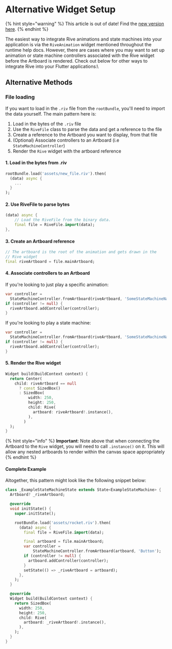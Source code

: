 # Alternative Widget Setup

{% hint style="warning" %}
This article is out of date! Find the [new version here](https://rive.app/community/doc/alternative-widget-setup/docNlDD0H0rp).
{% endhint %}

The easiest way to integrate Rive animations and state machines into your application is via the `RiveAnimation` widget mentioned throughout the runtime help docs. However, there are cases where you may want to set up animation or state machine controllers associated with the Rive widget before the Artboard is rendered. Check out below for other ways to integrate Rive into your Flutter applications:\


## Alternative Methods

### File loading

If you want to load in the `.riv` file from the `rootBundle`, you'll need to import the data yourself. The main pattern here is:

1. Load in the bytes of the `.riv` file
2. Use the `RiveFile` class to parse the data and get a reference to the file
3. Create a reference to the Artboard you want to display, from that file
4. (Optional) Associate controllers to an Artboard (i.e `StateMachineController`)
5. Render the `Rive` widget with the artboard reference

#### 1. Load in the bytes from .riv

```dart
rootBundle.load('assets/new_file.riv').then(
  (data) async {
    ...
  }
);
```

#### 2. Use RiveFile to parse bytes

```dart
(data) async {
    // Load the RiveFile from the binary data.
    final file = RiveFile.import(data);
},
```

#### 3. Create an Artboard reference

```dart
// The artboard is the root of the animation and gets drawn in the
// Rive widget
final riveArtboard = file.mainArtboard;

```

#### 4. Associate controllers to an Artboard

If you're looking to just play a specific animation:

```dart
var controller =
  StateMachineController.fromArtboard(riveArtboard, 'SomeStateMachineName');
if (controller != null) {
  riveArtboard.addController(controller);
}
```

If you're looking to play a state machine:

```dart
var controller =
  StateMachineController.fromArtboard(riveArtboard, 'SomeStateMachineName');
if (controller != null) {
  riveArtboard.addController(controller);
}
```

#### 5. Render the Rive widget

```dart
Widget build(BuildContext context) {
  return Center(
    child: riveArtboard == null
      ? const SizedBox()
      : SizedBox(
          width: 250,
          height: 250,
          child: Rive(
            artboard: riveArtboard!.instance(),
          ),
        )
  );
}
```

{% hint style="info" %}
**Important**: Note above that when connecting the Artboard to the `Rive` widget, you will need to call `.instance()` on it. This will allow any nested artboards to render within the canvas space appropriately
{% endhint %}

#### Complete Example

Altogether, this pattern might look like the following snippet below:

```dart
class _ExampleStateMachineState extends State<ExampleStateMachine> {
  Artboard? _riveArtboard;

  @override
  void initState() {
    super.initState();

    rootBundle.load('assets/rocket.riv').then(
      (data) async {
        final file = RiveFile.import(data);

        final artboard = file.mainArtboard;
        var controller =
            StateMachineController.fromArtboard(artboard, 'Button');
        if (controller != null) {
          artboard.addController(controller);
        }
        setState(() => _riveArtboard = artboard);
      },
    );
  }

  @override
  Widget build(BuildContext context) {
    return SizedBox(
      width: 250,
      height: 250,
      child: Rive(
        artboard: _riveArtboard!.instance(),
      ),
    );
  }
}
```

